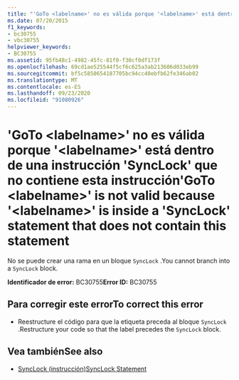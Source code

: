```yaml
---
title: "'GoTo <labelname>' no es válida porque '<labelname>' está dentro de una instrucción 'SyncLock' que no contiene esta instrucción"
ms.date: 07/20/2015
f1_keywords:
- bc30755
- vbc30755
helpviewer_keywords:
- BC30755
ms.assetid: 95fb48c1-4982-45fc-81f0-f30cf0df173f
ms.openlocfilehash: 69cd1ae525544f5cf6c625a3ab213606d033eb99
ms.sourcegitcommit: bf5c5850654187705bc94cc40ebfb62fe346ab02
ms.translationtype: MT
ms.contentlocale: es-ES
ms.lasthandoff: 09/23/2020
ms.locfileid: "91080926"
---
```

# <a name="goto-labelname-is-not-valid-because-labelname-is-inside-a-synclock-statement-that-does-not-contain-this-statement"></a><span data-ttu-id="eb18e-102">'GoTo \<labelname>' no es válida porque '\<labelname>' está dentro de una instrucción 'SyncLock' que no contiene esta instrucción</span><span class="sxs-lookup"><span data-stu-id="eb18e-102">'GoTo \<labelname>' is not valid because '\<labelname>' is inside a 'SyncLock' statement that does not contain this statement</span></span>

<span data-ttu-id="eb18e-103">No se puede crear una rama en un bloque `SyncLock` .</span><span class="sxs-lookup"><span data-stu-id="eb18e-103">You cannot branch into a `SyncLock` block.</span></span>  
  
 <span data-ttu-id="eb18e-104">**Identificador de error:** BC30755</span><span class="sxs-lookup"><span data-stu-id="eb18e-104">**Error ID:** BC30755</span></span>  
  
## <a name="to-correct-this-error"></a><span data-ttu-id="eb18e-105">Para corregir este error</span><span class="sxs-lookup"><span data-stu-id="eb18e-105">To correct this error</span></span>  
  
- <span data-ttu-id="eb18e-106">Reestructure el código para que la etiqueta preceda al bloque `SyncLock` .</span><span class="sxs-lookup"><span data-stu-id="eb18e-106">Restructure your code so that the label precedes the `SyncLock` block.</span></span>  
  
## <a name="see-also"></a><span data-ttu-id="eb18e-107">Vea también</span><span class="sxs-lookup"><span data-stu-id="eb18e-107">See also</span></span>

- [<span data-ttu-id="eb18e-108">SyncLock (instrucción)</span><span class="sxs-lookup"><span data-stu-id="eb18e-108">SyncLock Statement</span></span>](../language-reference/statements/synclock-statement.md)
